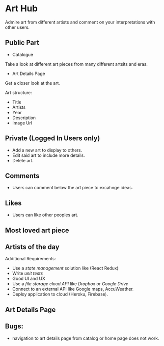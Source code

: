 # Art Hub

Admire art from different artists and comment on your interpretations with other users.

## Public Part

- Catalogue

Take a look at different art pieces from many different artsits and eras.

- Art Details Page

Get a closer look at the art.

Art structure:

- Title
- Artists
- Year
- Description
- Image Url

## Private (Logged In Users only)

- Add a new art to display to others.
- Edit said art to include more details.
- Delete art.

## Comments

- Users can comment below the art piece to excahnge ideas.

## Likes

- Users can like other peoples art.

## Most loved art piece

## Artists of the day

Additional Requirements:

- Use a _state management_ solution like (React Redux)
- Write _unit tests_
- Good UI and UX
- Use a _file storage cloud API_ like _Dropbox_ or _Google Drive_
- Connect to an external API like Google maps, AccuWeather.
- Deploy application to cloud (Heroku, Firebase).

## Art Details Page

## Bugs:

- navigation to art details page from catalog or home page does not work.
